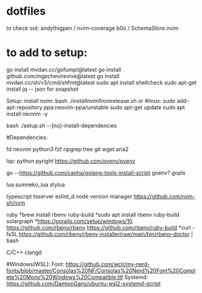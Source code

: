 # dotfiles

to check out:
andythigpen / nvim-coverage
b0o / SchemaStore.nvim

# to add to setup:

go install mvdan.cc/gofumpt@latest
go install github.com/mgechev/revive@latest
go install mvdan.cc/sh/v3/cmd/shfmt@latest
sudo apt install shellcheck
sudo apt-get install jq -- json for snapshot

Setup:
install nvim:
bash ./installnvimfromrelease.sh
or
#linux:
sudo add-apt-repository ppa:neovim-ppa/unstable
sudo apt-get update
sudo apt install neovim -y

bash ./setup.sh --[no]-install-dependencies

#Dependencies:

fd
neovim
python3
fzf
ripgrep
tree
git
wget
aria2

lsp:
python
pyright
https://github.com/pyenv/pyenv

go --https://github.com/canha/golang-tools-install-script
goenv?
gopls

lua
sumneko_lua
stylua

typescript
tsserver
eslint_d
node version manager
https://github.com/nvm-sh/nvm

ruby
*brew install rbenv ruby-build
*sudo apt install rbenv ruby-build
solargraph \*https://gorails.com/setup/windows/10
https://github.com/rbenv/rbenv
https://github.com/rbenv/ruby-build
\*curl -fsSL https://github.com/rbenv/rbenv-installer/raw/main/bin/rbenv-doctor | bash

C/C++
clangd

#Windows(WSL):
Font: https://github.com/wclr/my-nerd-fonts/blob/master/Consolas%20NF/Consolas%20Nerd%20Font%20Complete%20Mono%20Windows%20Compatible.ttf
Systemd: https://github.com/DamionGans/ubuntu-wsl2-systemd-script
